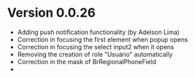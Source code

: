 # Version 0.0.26

- Adding push notification functionality (by Adelson Lima)
- Correction in focusing the first element when popup opens
- Correction in focusing the select input2 when it opens
- Removing the creation of role "Usuário" automatically
- Correction in the mask of BrRegionalPhoneField
- 
